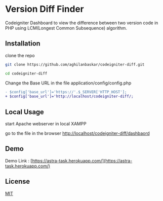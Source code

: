 # Version Diff Finder

Codeigniter Dashboard to view the difference between two version code in PHP using LCM(Longest Common Subsequence) algorithm.

## Installation

clone the repo

```bash
git clone https://github.com/aghilanbaskar/codeigniter-diff.git

cd codeigniter-diff
```
Change the Base URL in the file application/config/config.php

```diff
- $config['base_url']='https://'.$_SERVER['HTTP_HOST'];
+ $config['base_url']='http://localhost/codeigniter-diff/;
```

## Local Usage

start Apache webserver in local XAMPP

go to the file in the browser [http://localhost/codeigniter-diff/dashbaord](http://localhost/codeigniter-diff/dashbaord)

## Demo
Demo Link : [https://astra-task.herokuapp.com/](https://astra-task.herokuapp.com/)

## License
[MIT](https://choosealicense.com/licenses/mit/)
